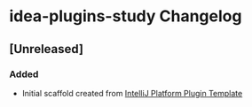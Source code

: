 <!-- Keep a Changelog guide -> https://keepachangelog.com -->

# idea-plugins-study Changelog

## [Unreleased]
### Added
- Initial scaffold created from [IntelliJ Platform Plugin Template](https://github.com/JetBrains/intellij-platform-plugin-template)
